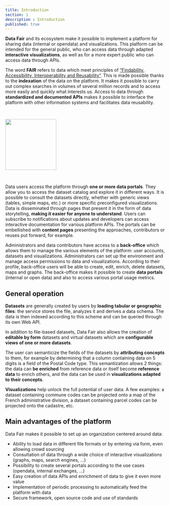 ```yaml
---
title: Introduction
section: 1
description : Introduction
published: true
---
```

**Data Fair** and its ecosystem make it possible to implement a platform for sharing data (internal or opendata) and visualizations. This platform can be intended for the general public, who can access data through adapted **interactive visualizations**, as well as for a more expert public who can access data through APIs.

The word **FAIR** refers to data which meet principles of [“Findability, Accessibility, Interoperability and Reusability”](https://fr.wikipedia.org/wiki/Fair_data). This is made possible thanks to the **indexation** of the data on the platform. It makes it possible to carry out complex searches in volumes of several million records and to access more easily and quickly what interests us. Access to data through **standardized and documented APIs** makes it possible to interface the platform with other information systems and facilitates data reusability.

<img src="./images/functional-presentation/FAIR.jpg"
     height="160" style="margin:30px auto;" />

Data users access the platform through **one or more data portals**. They allow you to access the dataset catalog and explore it in different ways. It is possible to consult the datasets directly, whether with generic views (tables, simple maps, etc.) or more specific preconfigured visualizations. Data is disseminated through pages that present it in the form of data storytelling, **making it easier for anyone to understand**. Users can subscribe to notifications about updates and developers can access interactive documentation for various platform APIs. The portals can be embellished with **content pages** presenting the approaches, contributors or reuses put forward, for example.

Administrators and data contributors have access to a **back-office** which allows them to manage the various elements of the platform: user accounts, datasets and visualizations. Administrators can set up the environment and manage access permissions to data and visualizations. According to their profile, back-office users will be able to create, edit, enrich, delete datasets, maps and graphs. The back-office makes it possible to create **data portals** (internal or open data) and also to access various portal usage metrics.

## General operation
**Datasets** are generally created by users by **loading tabular or geographic files**: the service stores the file, analyzes it and derives a data schema. The data is then indexed according to this scheme and can be queried through its own Web API.

In addition to file-based datasets, Data Fair also allows the creation of **editable by form** datasets and virtual datasets which are **configurable views of one or more datasets**.

The user can semanticize the fields of the datasets by **attributing concepts** to them, for example by determining that a column containing data on 5 digits is a field of the Postal Code type. This semantization allows 2 things: the data can **be enriched** from reference data or itself become **reference data** to enrich others, and the data can be used in **visualizations adapted to their concepts**.

**Visualizations** help unlock the full potential of user data. A few examples: a dataset containing commune codes can be projected onto a map of the French administrative division, a dataset containing parcel codes can be projected onto the cadastre, etc.

<!-- ![FAIR](./images/functional-presentation/data_and_settings.png) -->

## Main advantages of the platform
Data Fair makes it possible to set up an organization centered around data:
* Ability to load data in different file formats or by entering via form, even allowing crowd sourcing
* Consultation of data through a wide choice of interactive visualizations (graphs, maps, search engines, ...)
* Possibility to create several portals according to the use cases (opendata, internal exchanges, ...)
* Easy creation of data APIs and enrichment of data to give it even more value
* Implementation of periodic processing to automatically feed the platform with data
* Secure framework, open source code and use of standards
